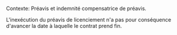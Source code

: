 Contexte: Préavis et indemnité compensatrice de préavis.

L'inexécution du préavis de licenciement n'a pas pour conséquence d'avancer la date à laquelle le contrat prend fin.